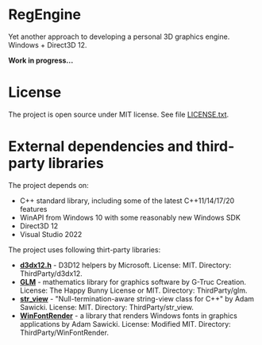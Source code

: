 # RegEngine

Yet another approach to developing a personal 3D graphics engine. Windows + Direct3D 12.

**Work in progress...**

# License

The project is open source under MIT license. See file [LICENSE.txt](LICENSE.txt).

# External dependencies and third-party libraries

The project depends on:

- C++ standard library, including some of the latest C++11/14/17/20 features
- WinAPI from Windows 10 with some reasonably new Windows SDK
- Direct3D 12
- Visual Studio 2022

The project uses following thirt-party libraries:

- **[d3dx12.h](https://github.com/microsoft/DirectX-Headers)** - D3D12 helpers by Microsoft. License: MIT. Directory: ThirdParty/d3dx12.
- **[GLM](https://github.com/g-truc/glm)** - mathematics library for graphics software by G-Truc Creation. License: The Happy Bunny License or MIT. Directory: ThirdParty/glm.
- **[str_view](https://github.com/sawickiap/str_view)** - "Null-termination-aware string-view class for C++" by Adam Sawicki. License: MIT. Directory: ThirdParty/str_view.
- **[WinFontRender](https://github.com/sawickiap/WinFontRender)** - a library that renders Windows fonts in graphics applications by Adam Sawicki. License: Modified MIT. Directory: ThirdParty/WinFontRender.
